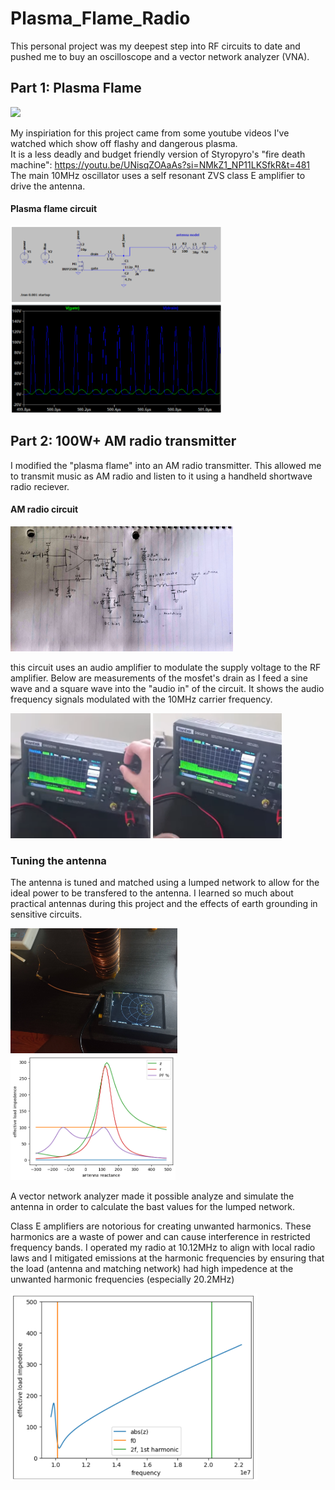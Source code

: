 # Plasma_Flame_Radio


This personal project was my deepest step into RF circuits to date and pushed me to buy an oscilloscope and a vector network analyzer (VNA).

## Part 1: Plasma Flame  
<img src=".\Media\plasma flame.gif" height="200"  />  

My inspiriation for this project came from some youtube videos I've watched which show off flashy and dangerous plasma.  
It is a less deadly and budget friendly version of Styropyro's "fire death machine": https://youtu.be/UNisqZOAaAs?si=NMkZ1_NP11LKSfkR&t=481  
The main 10MHz oscillator uses a self resonant ZVS class E amplifier to drive the antenna.  


#### Plasma flame circuit  
<img src=".\Media\flame_ltspice.png" height="300"  />  

## Part 2: 100W+ AM radio transmitter  

I modified the "plasma flame" into an AM radio transmitter. This allowed me to transmit music as AM radio and listen to it using a handheld shortwave radio reciever.  

#### AM radio circuit  
<img src=".\Media\radio circuit.jpg" height="200"  />  

this circuit uses an audio amplifier to modulate the supply voltage to the RF amplifier. Below are measurements of the mosfet's drain as I feed a sine wave and a square wave into the "audio in" of the circuit. It shows the audio frequency signals modulated with the 10MHz carrier frequency.

<img src=".\Media\AM sine.png" height="200"  />   <img src=".\Media\AM square.png" height="200"  />  

### Tuning the antenna  

The antenna is tuned and matched using a lumped network to allow for the ideal power to be transfered to the antenna. I learned so much about practical antennas during this project and the effects of earth grounding in sensitive circuits.  

<img src=".\Media\plasma candle antenna vna.jpg" height="200"  />   <img src=".\Media\antenna power sim.png" height="200"  />   

A vector network analyzer made it possible analyze and simulate the antenna in order to calculate the bast values for the lumped network.

Class E amplifiers are notorious for creating unwanted harmonics. These harmonics are a waste of power and can cause interference in restricted frequency bands. I operated my radio at 10.12MHz to align with local radio laws and I mitigated emissions at the harmonic frequencies by ensuring that the load (antenna and matching network) had high impedence at the unwanted harmonic frequencies (especially 20.2MHz)  

<img src=".\Media\impedence_vs_f.png" height="300"  />
